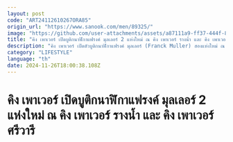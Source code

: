 ```yaml
---
layout: post
code: "ART24112610267ORA85"
origin_url: "https://www.sanook.com/men/89325/"
image: "https://github.com/user-attachments/assets/a87111a9-ff37-444f-8f16-bc8d3f19ba08"
title: "คิง เพาเวอร์ เปิดบูติกนาฬิกาแฟรงค์ มุลเลอร์ 2 แห่งใหม่ ณ คิง เพาเวอร์ รางน้ำ และ คิง เพาเวอร์ ศรีวารี"
description: "คิง เพาเวอร์ เปิดตัวบูติกนาฬิกาแฟรงค์ มุลเลอร์ (Franck Muller) สองแห่งใหม่ ณ คิง เพาเวอร์ รางน้ำ"
category: "LIFESTYLE"
language: "th"
date: 2024-11-26T18:00:38.108Z
---
```


# คิง เพาเวอร์ เปิดบูติกนาฬิกาแฟรงค์ มุลเลอร์ 2 แห่งใหม่ ณ คิง เพาเวอร์ รางน้ำ และ คิง เพาเวอร์ ศรีวารี